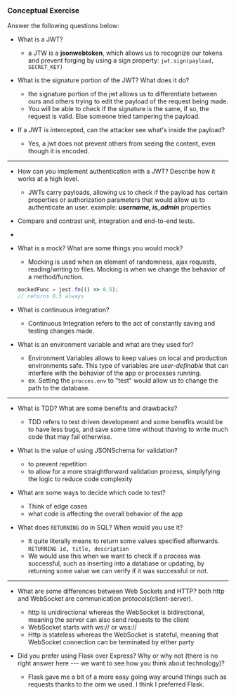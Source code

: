 ### Conceptual Exercise

Answer the following questions below:

- What is a JWT?

  - a JTW is a **jsonwebtoken**, which allows us to recognize our tokens and prevent forging by using a sign property: `jwt.sign(payload, SECRET_KEY)`

- What is the signature portion of the JWT? What does it do?

  - the signature portion of the jwt allows us to differentiate between ours and others trying to edit the payload of the request being made.
  - You will be able to check if the signature is the same, if so, the request is valid. Else someone tried tampering the payload.

- If a JWT is intercepted, can the attacker see what's inside the payload?

  - Yes, a jwt does not prevent others from seeing the content, even though it is encoded.

---

- How can you implement authentication with a JWT? Describe how it works at a high level.

  - JWTs carry payloads, allowing us to check if the payload has certain properties or authorization parameters that would allow us to authenticate an user. example: _**username, is_admin**_ properties

- Compare and contrast unit, integration and end-to-end tests.
-

- What is a mock? What are some things you would mock?

  - Mocking is used when an element of randomness, ajax requests, reading/writing to files. Mocking is when we change the behavior of a method/function.

  ```js
  mockedFunc = jest.fn(() => 0.5);
  // returns 0.5 always
  ```

- What is continuous integration?

  - Continuous Integration refers to the act of constantly saving and testing changes made.

- What is an environment variable and what are they used for?

  - Environment Variables allows to keep values on local and production environments safe. This type of variables are _user-definable_ that can interfere with the behavior of the app or processes running.
  - ex. Setting the `procces.env` to "test" would allow us to change the path to the database.

---

- What is TDD? What are some benefits and drawbacks?

  - TDD refers to test driven development and some benefits would be to have less bugs, and save some time without thaving to write much code that may fail otherwise.

- What is the value of using JSONSchema for validation?

  - to prevent repetition
  - to allow for a more straightforward validation process, simplyfying the logic to reduce code complexity

- What are some ways to decide which code to test?

  - Think of edge cases
  - what code is affecting the overall behavior of the app

- What does `RETURNING` do in SQL? When would you use it?

  - It quite literally means to return some values specified afterwards. `RETURNING id, title, description`
  - We would use this when we want to check if a process was successful, such as inserting into a database or updating, by returning some value we can verify if it was successful or not.

---

- What are some differences between Web Sockets and HTTP?
  both http and WebSocket are communication protocols(client-server).

  - http is unidirectional whereas the WebSocket is bidirectional, meaning the server can also send requests to the client
  - WebSocket starts with ws:// or wss://
  - Http is stateless whereas the WebSocket is stateful, meaning that WebSocket connection can be terminated by either party

- Did you prefer using Flask over Express? Why or why not (there is no right
  answer here --- we want to see how you think about technology)?
  - Flask gave me a bit of a more easy going way around things such as requests thanks to the orm we used. I think I preferred Flask.
